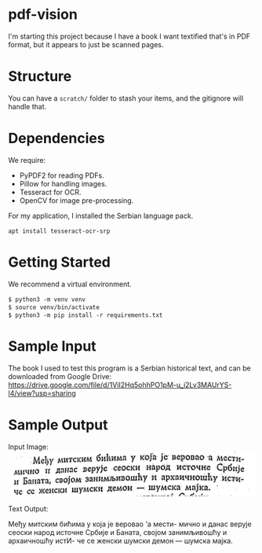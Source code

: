 # pdf-vision

I'm starting this project because I have a book I want textified that's in PDF format, but it appears to just be scanned pages.

# Structure

You can have a `scratch/` folder to stash your items, and the gitignore will handle that.

# Dependencies

We require:

- PyPDF2 for reading PDFs.
- Pillow for handling images.
- Tesseract for OCR.
- OpenCV for image pre-processing.

For my application, I installed the Serbian language pack.

```
apt install tesseract-ocr-srp
```

# Getting Started

We recommend a virtual environment.

```
$ python3 -m venv venv
$ source venv/bin/activate
$ python3 -m pip install -r requirements.txt
```

# Sample Input

The book I used to test this program is a Serbian historical text, and can be downloaded from Google Drive:
https://drive.google.com/file/d/1ViI2Hq5ohhPO1pM-u_i2Lv3MAUrYS-l4/view?usp=sharing

# Sample Output

Input Image:
![A paragraph in Cyrillic.](media/cropped-text.png)


Text Output:

Међу митским бићима у која је веровао 'а мести-
мично и данас верује сеоски народ источне Србије
и Баната, својом занимљивошћу и архаичношћу истИ-
че се женски шумски демон — шумска мајка.